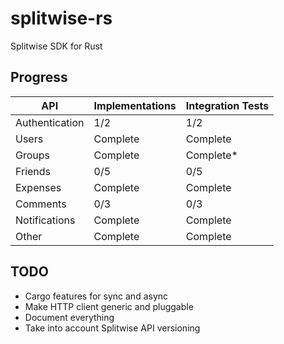 # splitwise-rs

Splitwise SDK for Rust

## Progress

| API            | Implementations | Integration Tests |
|----------------|-----------------|-------------------|
| Authentication | 1/2             | 1/2               |
| Users          | Complete        | Complete          |
| Groups         | Complete        | Complete*         |
| Friends        | 0/5             | 0/5               |
| Expenses       | Complete        | Complete          |
| Comments       | 0/3             | 0/3               |
| Notifications  | Complete        | Complete          |
| Other          | Complete        | Complete          |

## TODO

- Cargo features for sync and async
- Make HTTP client generic and pluggable
- Document everything
- Take into account Splitwise API versioning
